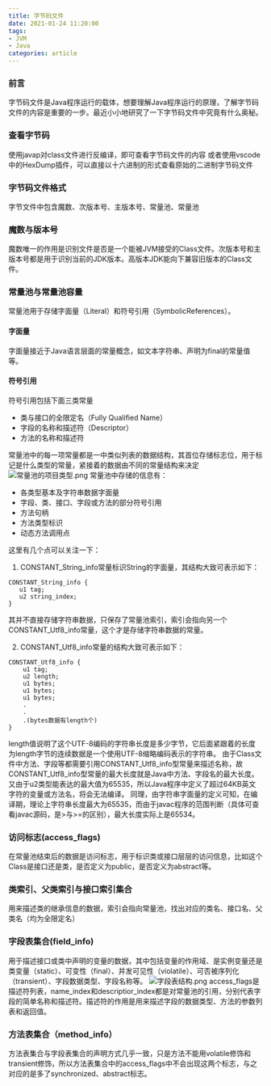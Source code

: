 ```yaml
---
title: 字节码文件
date: 2021-01-24 11:20:00
tags:
- JVM
- Java
categories: article
---
```

### **前言**
字节码文件是Java程序运行的载体，想要理解Java程序运行的原理，了解字节码文件的内容是重要的一步。最近小小地研究了一下字节码文件中究竟有什么奥秘。
<!--more-->
### **查看字节码**
使用javap对class文件进行反编译，即可查看字节码文件的内容
或者使用vscode中的HexDump插件，可以直接以十六进制的形式查看原始的二进制字节码文件

### **字节码文件格式**
字节文件中包含魔数、次版本号、主版本号、常量池、常量池


### **魔数与版本号**
魔数唯一的作用是识别文件是否是一个能被JVM接受的Class文件。次版本号和主版本号都是用于识别当前的JDK版本。高版本JDK能向下兼容旧版本的Class文件。


### **常量池与常量池容量**
常量池用于存储字面量（Literal）和符号引用（SymbolicReferences）。

#### **字面量**
字面量接近于Java语言层面的常量概念，如文本字符串、声明为final的常量值等。

#### **符号引用**
符号引用包括下面三类常量
* 类与接口的全限定名（Fully Qualified Name）
* 字段的名称和描述符（Descriptor）
* 方法的名称和描述符

常量池中的每一项常量都是一中类似列表的数据结构，其首位存储标志位，用于标记是什么类型的常量，紧接着的数据由不同的常量结构来决定
![常量池的项目类型.png](https://i.loli.net/2021/01/24/csgbqB7AJWDi5e8.png)
常量池中存储的信息有：
* 各类型基本及字符串数据字面量
* 字段、类、接口、字段或方法的部分符号引用
* 方法句柄
* 方法类型标识
* 动态方法调用点

这里有几个点可以关注一下：
1. CONSTANT_String_info常量标识String的字面量，其结构大致可表示如下：
```
CONSTANT_String_info {  
   u1 tag;  
   u2 string_index;  
} 
```
其并不直接存储字符串数据，只保存了常量池索引，索引会指向另一个CONSTANT_Utf8_info常量，这个才是存储字符串数据的常量。

2. CONSTANT_Utf8_info常量的结构大致可表示如下：
```
CONSTANT_Utf8_info {
    u1 tag;
    u2 length;
    u1 bytes;
    u1 bytes;
    u1 bytes;
    .
    .
    .(bytes数据有length个)
}
```
length值说明了这个UTF-8编码的字符串长度是多少字节，它后面紧跟着的长度为length字节的连续数据是一个使用UTF-8缩略编码表示的字符串。
由于Class文件中方法、字段等都需要引用CONSTANT_Utf8_info型常量来描述名称，故CONSTANT_Utf8_info型常量的最大长度就是Java中方法、字段名的最大长度。又由于u2类型能表达的最大值为65535，所以Java程序中定义了超过64KB英文字符的变量或方法名，将会无法编译。
同理，由字符串字面量的定义可知，在编译期，理论上字符串长度最大为65535，而由于javac程序的范围判断（具体可查看javac源码，是>与>=的区别），最大长度实际上是65534。

### **访问标志(access_flags)**
在常量池结束后的数据是访问标志，用于标识类或接口层层的访问信息，比如这个Class是接口还是类，是否定义为public，是否定义为abstract等。

### **类索引、父类索引与接口索引集合**
用来描述类的继承信息的数据，索引会指向常量池，找出对应的类名、接口名、父类名（均为全限定名）

### **字段表集合(field_info)**
用于描述接口或类中声明的变量的数据，其中包括变量的作用域、是实例变量还是类变量（static）、可变性（final）、并发可见性（violatile）、可否被序列化（transient）、字段数据类型、字段名称等。
![字段表结构.png](https://i.loli.net/2021/01/24/n4aNBHq8TLgQYzZ.png)
access_flags是描述符列表，name_index和descriptior_index都是对常量池的引用，分别代表字段的简单名称和描述符。描述符的作用是用来描述字段的数据类型、方法的参数列表和返回值。

### **方法表集合（method_info）**
方法表集合与字段表集合的声明方式几乎一致，只是方法不能用volatile修饰和transient修饰，所以方法表集合中的access_flags中不会出现这两个标志，与之对应的是多了synchronized、abstract标志。
